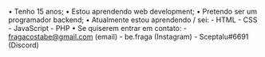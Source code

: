 • Tenho 15 anos;
• Estou aprendendo web development;
• Pretendo ser um programador backend;
• Atualmente estou aprendendo / sei:
    - HTML
    - CSS
    - JavaScript
    - PHP
• Se quiserem entrar em contato:
    - fragacostabe@gmail.com (email)
    - be.fraga (Instagram)
    - Sceptalu#6691 (Discord)

<!---
beFraga/beFraga is a ✨ special ✨ repository because its `README.md` (this file) appears on your GitHub profile.
You can click the Preview link to take a look at your changes.
--->
